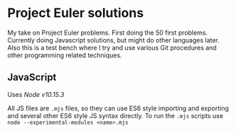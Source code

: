 # Project Euler solutions

My take on Project Euler problems. First doing the 50 first problems. Currently doing Javascript solutions, but might do other languages later. Also this is a test bench where I try and use various Git procedures and other programming related techniques.

## JavaScript

Uses *Node v10.15.3*

All JS files are `.mjs` files, so they can use ES6 style importing and exporting and several other ES6 style JS syntax directly.
To run the `.mjs` scripts use `node --experimental-modules <name>.mjs`

